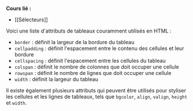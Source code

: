 **Cours lié :**
- [[Sélecteurs]]

Voici une liste d'attributs de tableaux couramment utilisés en HTML :

-   `border` : définit la largeur de la bordure du tableau
-   `cellpadding` : définit l'espacement entre le contenu des cellules et leur bordure
-   `cellspacing` : définit l'espacement entre les cellules du tableau
-   `colspan` : définit le nombre de colonnes que doit occuper une cellule
-   `rowspan` : définit le nombre de lignes que doit occuper une cellule
-   `width` : définit la largeur du tableau

Il existe également plusieurs attributs qui peuvent être utilisés pour styliser les cellules et les lignes de tableaux, tels que `bgcolor`, `align`, `valign`, `height` et `width`.